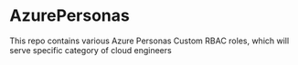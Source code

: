 # AzurePersonas
This repo contains various Azure Personas Custom RBAC roles, which will serve specific category of cloud engineers
